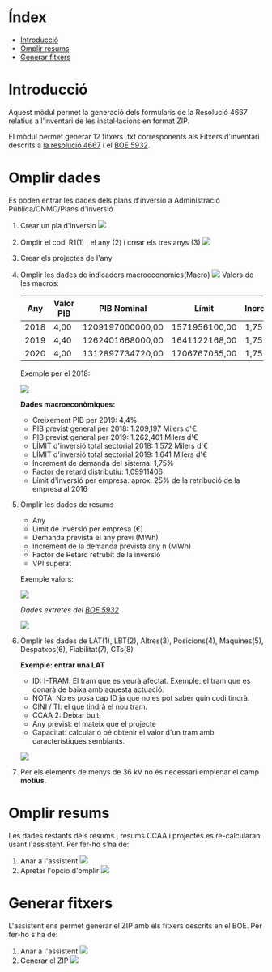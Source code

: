 # Índex

- [Introducció](#introduccio)
- [Omplir resums](#omplir-resums)
- [Generar fitxers](#generar-fitxers)


# Introducció

Aquest mòdul permet la generació dels formularis de la Resolució 4667 relatius
a l’inventari de les instal·lacions en format ZIP.

El mòdul permet generar 12 fitxers .txt corresponents als Fitxers d'inventari descrits
a [la resolució 4667](http://www.boe.es/boe/dias/2017/04/28/pdfs/BOE-A-2017-4667.pdf)
i el [BOE 5932](https://www.boe.es/boe/dias/2016/06/17/pdfs/BOE-A-2016-5932.pdf).


# Omplir dades

Es poden entrar les dades dels plans d'inversio a Administració Pública/CNMC/Plans d'inversió

1. Crear un pla d'inversio
![](../../_static/cnmc/4667/planes1.png)
2. Omplir el codi R1(1) , el any (2) i crear els tres anys (3)
![](../../_static/cnmc/4667/planes2.png)
3. Crear els projectes de l'any
4. Omplir les dades de indicadors macroeconomics(Macro)
![](../../_static/cnmc/4667/planes3.png)
    Valors de les macros:

    | Any    | Valor PIB | PIB Nominal        | Límit              | Increment |
    |--------|-----------|--------------------|--------------------|-----------|
    | 2018   | 4,00      | 1209197000000,00   | 1571956100,00      | 1,75      |
    | 2019   | 4,40      | 1262401668000,00   | 1641122168,00      | 1,75      |
    | 2020   | 4,00      | 1312897734720,00   | 1706767055,00      | 1,75      |

    Exemple per el 2018:

    ![](../../_static/cnmc/4667/exemple2018.png)

    **Dades macroeconòmiques:**

    - Creixement PIB per 2019: 4,4%
    - PIB previst general per 2018: 1.209,197 Milers d'€
    - PIB previst general per 2019: 1.262,401 Milers d'€
    - LÍMIT d'inversió total sectorial 2018: 1.572 Milers d'€
    - LÍMIT d'inversió total sectorial 2019: 1.641 Milers d'€
    - Increment de demanda del sistema: 1,75%
    - Factor de retard distributiu: 1,09911406
    - Límit d'inversió per empresa: aprox. 25% de la retribució de la empresa al 2016

5. Omplir les dades de resums
    - Any
    - Limit de inversió per empresa (€)
    - Demanda prevista el any previ (MWh)
    - Increment de la demanda prevista any n (MWh)
    - Factor de Retard retrubit de la inversió
    - VPI superat

    Exemple valors:

    ![](../../_static/cnmc/4667/exemple_valors.png)

    _Dades extretes del [BOE 5932](https://www.boe.es/boe/dias/2016/06/17/pdfs/BOE-A-2016-5932.pdf)_

    ![](../../_static/cnmc/4667/exemple_resum.png)

6. Omplir les dades de LAT(1), LBT(2), Altres(3), Posicions(4), Maquines(5), Despatxos(6), Fiabilitat(7), CTs(8)

    **Exemple: entrar una LAT**

    - ID: I-TRAM. El tram que es veurà afectat. Exemple: el tram que es donarà de
    baixa amb aquesta actuació.
    - NOTA: No es posa cap ID ja que no es pot saber quin codi tindrà.
    - CINI / TI: el que tindrà el nou tram.
    - CCAA 2: Deixar buit.
    - Any previst: el mateix que el projecte
    - Capacitat: calcular o bé obtenir el valor d'un tram amb característiques semblants.

    ![](../../_static/cnmc/4667/lat.png)

7. Per els elements de menys de 36 kV no és necessari emplenar el camp **motius**.

# Omplir resums

Les dades restants dels resums , resums CCAA i projectes es re-calcularan usant l'assistent. Per fer-ho s'ha de:

1. Anar a l'assistent
![](../../_static/cnmc/4667/wizard_pla1.png)
2. Apretar l'opcio d'omplir
![](../../_static/cnmc/4667/wizard_pla2.png)

# Generar fitxers

L'assistent ens permet generar el ZIP amb els fitxers descrits en el BOE. Per fer-ho s'ha de:

 1. Anar a l'assistent
 ![](../../_static/cnmc/4667/wizard_pla3.png)
 2. Generar el ZIP
 ![](../../_static/cnmc/4667/wizard_pla4.png)
